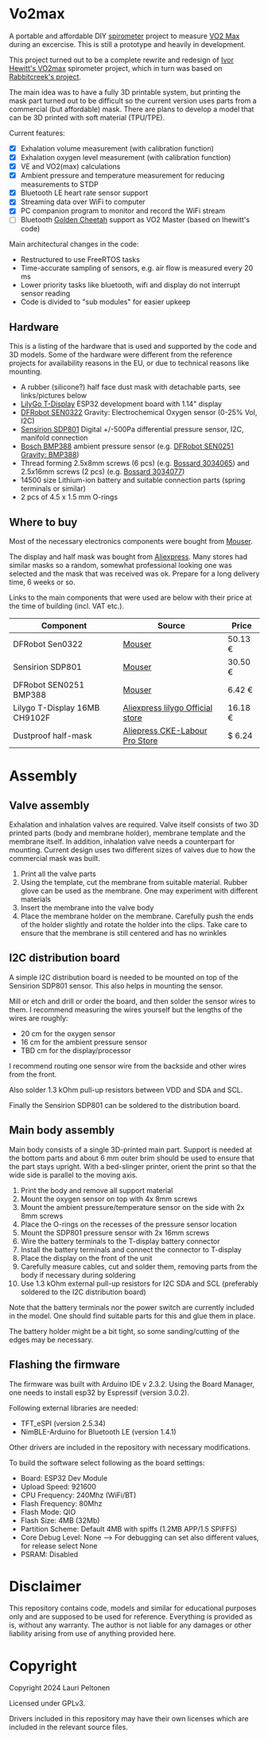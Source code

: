 # Vo2max
A portable and affordable DIY [spirometer](https://en.wikipedia.org/wiki/Spirometer) project to measure [VO2 Max](https://en.wikipedia.org/wiki/VO2_max) during an excercise. This is still a prototype and heavily in development.

This project turned out to be a complete rewrite and redesign of [Ivor Hewitt's VO2max](https://github.com/ihewitt/VO2max) spirometer project, which in turn was based on [Rabbitcreek's project](https://www.instructables.com/Accurate-VO2-Max-for-Zwift-and-Strava/).

The main idea was to have a fully 3D printable system, but printing the mask part turned out to be difficult so the current version uses parts from a commercial (but affordable) mask. There are plans to develop a model that can be 3D printed with soft material (TPU/TPE).

Current features:
 - [X] Exhalation volume measurement (with calibration function)
 - [X] Exhalation oxygen level measurement (with calibration function)
 - [X] VE and VO2(max) calculations
 - [X] Ambient pressure and temperature measurement for reducing measurements to STDP 
 - [X] Bluetooth LE heart rate sensor support
 - [X] Streaming data over WiFi to computer
 - [X] PC companion program to monitor and record the WiFi stream
 - [ ] Bluetooth [Golden Cheetah](https://www.goldencheetah.org/) support as VO2 Master (based on Ihewitt's code)
 
Main architectural changes in the code:
 - Restructured to use FreeRTOS tasks
 - Time-accurate sampling of sensors, e.g. air flow is measured every 20 ms
 - Lower priority tasks like bluetooth, wifi and display do not interrupt sensor reading
 - Code is divided to "sub modules" for easier upkeep
 
## Hardware
This is a listing of the hardware that is used and supported by the code and 3D models. Some of the hardware were different from the reference projects for availability reasons in the EU, or due to technical reasons like mounting.

 - A rubber (silicone?) half face dust mask with detachable parts, see links/pictures below
 - [LilyGo T-Display](https://www.lilygo.cc/products/lilygo%C2%AE-ttgo-t-display-1-14-inch-lcd-esp32-control-board) ESP32 development board with 1.14" display
 - [DFRobot SEN0322](https://www.dfrobot.com/product-2052.html) Gravity: Electrochemical Oxygen sensor (0-25% Vol, I2C)
 - [Sensirion SDP801](https://sensirion.com/products/catalog/SDP801-500Pa/) Digital +/-500Pa differential pressure sensor, I2C, manifold connection
 - [Bosch BMP388](https://www.bosch-sensortec.com/products/environmental-sensors/pressure-sensors/bmp388/) ambient pressure sensor (e.g. [DFRobot SEN0251 Gravity: BMP388](https://www.dfrobot.com/product-1792.html))
 - Thread forming 2.5x8mm screws (6 pcs) (e.g. [Bossard 3034065](https://www.bossard.com/eshop/global-en/direct-assembly-screws/direct-assembly-screws-for-plastics/ecosyn-plast/p/82428/?category=01.200.300&index=7)) and 2.5x16mm screws (2 pcs) (e.g. [Bossard 3034077](https://www.bossard.com/eshop/global-en/direct-assembly-screws/direct-assembly-screws-for-plastics/ecosyn-plast/p/82428/?category=01.200.300&index=7))
 - 14500 size Lithium-ion battery and suitable connection parts (spring terminals or similar)
 - 2 pcs of 4.5 x 1.5 mm O-rings
 
## Where to buy
Most of the necessary electronics components were bought from [Mouser](https://eu.mouser.com/).

The display and half mask was bought from [Aliexpress](https://www.aliexpress.com). Many stores had similar masks so a random, somewhat professional looking one was selected and the mask that was received was ok. Prepare for a long delivery time, 6 weeks or so.

Links to the main components that were used are below with their price at the time of building (incl. VAT etc.).

| Component | Source | Price |
| --------- | ------ | ----- |
| DFRobot Sen0322 | [Mouser](https://eu.mouser.com/ProductDetail/DFRobot/SEN0322?qs=sPbYRqrBIVnCRTCgFw%2FJyQ%3D%3D) | 50.13 € |
| Sensirion SDP801 | [Mouser](https://eu.mouser.com/ProductDetail/Sensirion/SDP801-500Pa?qs=PzGy0jfpSMsYh%2Fiz3%252Braew%3D%3D) | 30.50 € |
| DFRobot SEN0251 BMP388 | [Mouser](https://eu.mouser.com/ProductDetail/DFRobot/SEN0251?qs=sGAEpiMZZMsvmS05OVPORkos2oZHucfRYva4AowfgwtRmiD%2F%252BmISIg%3D%3D) | 6.42 € |
| Lilygo T-Display 16MB CH9102F | [Aliexpress lilygo Official store](https://www.aliexpress.com/item/33048962331.html) | 16.18 € |
| Dustproof half-mask | [Aliepress CKE-Labour Pro Store](https://www.aliexpress.com/item/1005005820042955.html) | $ 6.24 |



# Assembly

## Valve assembly
Exhalation and inhalation valves are required. Valve itself consists of two 3D printed parts (body and membrane holder), membrane template and the membrane itself. In addition, inhalation valve needs a counterpart for mounting. Current design uses two different sizes of valves due to how the commercial mask was built.

 1. Print all the valve parts
 2. Using the template, cut the membrane from suitable material. Rubber glove can be used as the membrane. One may experiment with different materials
 3. Insert the membrane into the valve body
 4. Place the membrane holder on the membrane. Carefully push the ends of the holder slightly and rotate the holder into the clips. Take care to ensure that the membrane is still centered and has no wrinkles
 
## I2C distribution board
A simple I2C distribution board is needed to be mounted on top of the Sensirion SDP801 sensor. This also helps in mounting the sensor.

Mill or etch and drill or order the board, and then solder the sensor wires to them. I recommend measuring the wires yourself but the lengths of the wires are roughly:
 - 20 cm for the oxygen sensor
 - 16 cm for the ambient pressure sensor
 - TBD cm for the display/processor
 
I recommend routing one sensor wire from the backside and other wires from the front.

Also solder 1.3 kOhm pull-up resistors between VDD and SDA and SCL.

Finally the Sensirion SDP801 can be soldered to the distribution board.

## Main body assembly
Main body consists of a single 3D-printed main part. Support is needed at the bottom parts and about 6 mm outer brim should be used to ensure that the part stays upright. With a bed-slinger printer, orient the print so that the wide side is parallel to the moving axis.

 1. Print the body and remove all support material
 2. Mount the oxygen sensor on top with 4x 8mm screws
 3. Mount the ambient pressure/temperature sensor on the side with 2x 8mm screws
 4. Place the O-rings on the recesses of the pressure sensor location
 5. Mount the SDP801 pressure sensor with 2x 16mm screws
 6. Wire the battery terminals to the T-display battery connector
 7. Install the battery terminals and connect the connector to T-display
 6. Place the display on the front of the unit
 7. Carefully measure cables, cut and solder them, removing parts from the body if necessary during soldering
 8. Use 1.3 kOhm external pull-up resistors for I2C SDA and SCL (preferably soldered to the I2C distribution board)

Note that the battery terminals nor the power switch are currently included in the model. One should find suitable parts for this and glue them in place.

The battery holder might be a bit tight, so some sanding/cutting of the edges may be necessary.
 
## Flashing the firmware
The firmware was built with Arduino IDE v 2.3.2. Using the Board Manager, one needs to install esp32 by Espressif (version 3.0.2).

Following external libraries are needed:

 - TFT_eSPI (version 2.5.34)
 - NimBLE-Arduino for Bluetooth LE (version 1.4.1)
 
Other drivers are included in the repository with necessary modifications.

To build the software select following as the board settings:

 - Board: ESP32 Dev Module
 - Upload Speed: 921600
 - CPU Frequency: 240Mhz (WiFi/BT)
 - Flash Frequency: 80Mhz
 - Flash Mode: QIO
 - Flash Size: 4MB (32Mb)
 - Partition Scheme: Default 4MB with spiffs (1.2MB APP/1.5 SPIFFS)
 - Core Debug Level: None --> For debugging can set also different values, for release select None
 - PSRAM: Disabled

 
# Disclaimer
This repository contains code, models and similar for educational purposes only and are supposed 
to be used for reference. Everything is provided as is, without any warranty. The author is not 
liable for any damages or other liability arising from use of anything provided here.

# Copyright
Copyright 2024 Lauri Peltonen

Licensed under GPLv3.

Drivers included in this repository may have their own licenses which are included in the relevant 
source files.
